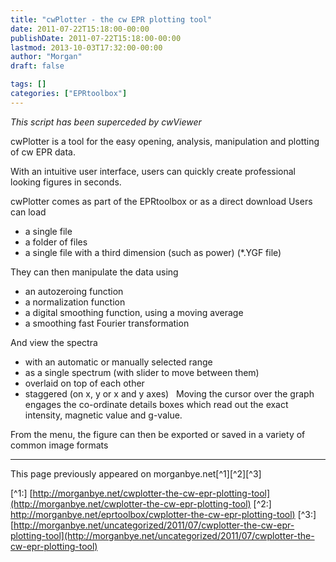 ```yaml
---
title: "cwPlotter - the cw EPR plotting tool"
date: 2011-07-22T15:18:00-00:00
publishDate: 2011-07-22T15:18:00-00:00
lastmod: 2013-10-03T17:32:00-00:00
author: "Morgan"
draft: false

tags: []
categories: ["EPRtoolbox"]
---
```


*This script has been superceded by cwViewer*

cwPlotter is a tool for the easy opening, analysis, manipulation and plotting of cw EPR data.

With an intuitive user interface, users can quickly create professional looking figures in seconds.

cwPlotter comes as part of the EPRtoolbox or as a direct download
Users can load
- a single file
- a folder of files
- a single file with a third dimension (such as power) (*.YGF file)

They can then manipulate the data using
- an autozeroing function
- a normalization function
- a digital smoothing function, using a moving average
- a smoothing fast Fourier transformation

And view the spectra
- with an automatic or manually selected range
- as a single spectrum (with slider to move between them)
- overlaid on top of each other
- staggered (on x, y or x and y axes)
 
Moving the cursor over the graph engages the co-ordinate details boxes which read out the exact intensity, magnetic value and g-value.

From the menu, the figure can then be exported or saved in a variety of common image formats

----
This page previously appeared on morganbye.net[^1][^2][^3]

[^1:] [http://morganbye.net/cwplotter-the-cw-epr-plotting-tool](http://morganbye.net/cwplotter-the-cw-epr-plotting-tool)
[^2:] [http://morganbye.net/eprtoolbox/cwplotter-the-cw-epr-plotting-tool)](http://morganbye.net/eprtoolbox/cwplotter-the-cw-epr-plotting-tool)
[^3:] [http://morganbye.net/uncategorized/2011/07/cwplotter-the-cw-epr-plotting-tool](http://morganbye.net/uncategorized/2011/07/cwplotter-the-cw-epr-plotting-tool)

